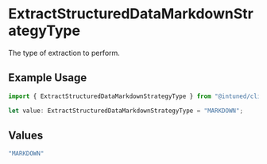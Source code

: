 # ExtractStructuredDataMarkdownStrategyType

The type of extraction to perform.

## Example Usage

```typescript
import { ExtractStructuredDataMarkdownStrategyType } from "@intuned/client/models/components";

let value: ExtractStructuredDataMarkdownStrategyType = "MARKDOWN";
```

## Values

```typescript
"MARKDOWN"
```